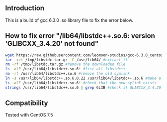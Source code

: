 ## Introduction
This is a build of gcc 6.3.0 .so library file to fix the error below.

## How to fix error "/lib64/libstdc++.so.6: version 'GLIBCXX_3.4.20' not found"
```bash
wget https://raw.githubusercontent.com/leomoon-studios/gcc-6.3.0_centos/master/libstdc.so.6.0.22.tar.gz -O /tmp/libstdc.tar.gz #download this build
tar -xzf /tmp/libstdc.tar.gz -C /usr/lib64/ #extract it
rm -rf /tmp/libstdc.tar.gz #remove the downloaded file
ls -alF /usr/lib64/libstdc++.so.6* #list all libstdc++
rm -rf /usr/lib64/libstdc++.so.6 #remove the old symlink
ln -s /usr/lib64/libstdc++.so.6.0.22 /usr/lib64/libstdc++.so.6 #make a new symlink to the new build
ls -alF /usr/lib64/libstdc++.so.6* #check that the new sylink exists
strings /usr/lib64/libstdc++.so.6 | grep GLIB #check if GLIBCXX_3.4.20 exists now
```
## Compatibility
Tested with CentOS 7.5